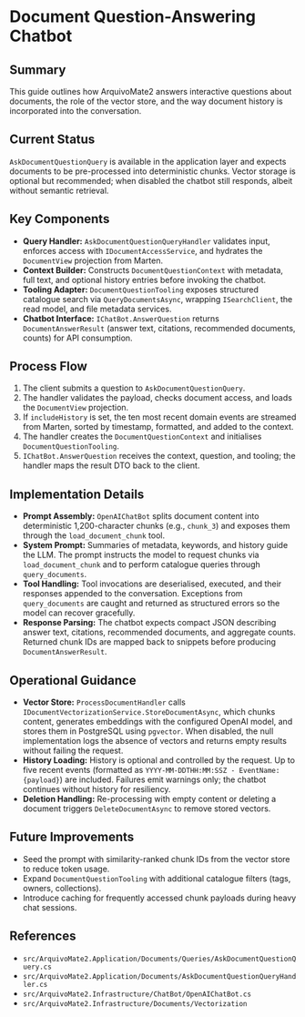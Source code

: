 # Document Question-Answering Chatbot

## Summary
This guide outlines how ArquivoMate2 answers interactive questions about documents, the role of the vector store, and the way document history is incorporated into the conversation.

## Current Status
`AskDocumentQuestionQuery` is available in the application layer and expects documents to be pre-processed into deterministic chunks. Vector storage is optional but recommended; when disabled the chatbot still responds, albeit without semantic retrieval.

## Key Components
- **Query Handler:** `AskDocumentQuestionQueryHandler` validates input, enforces access with `IDocumentAccessService`, and hydrates the `DocumentView` projection from Marten.
- **Context Builder:** Constructs `DocumentQuestionContext` with metadata, full text, and optional history entries before invoking the chatbot.
- **Tooling Adapter:** `DocumentQuestionTooling` exposes structured catalogue search via `QueryDocumentsAsync`, wrapping `ISearchClient`, the read model, and file metadata services.
- **Chatbot Interface:** `IChatBot.AnswerQuestion` returns `DocumentAnswerResult` (answer text, citations, recommended documents, counts) for API consumption.

## Process Flow
1. The client submits a question to `AskDocumentQuestionQuery`.
2. The handler validates the payload, checks document access, and loads the `DocumentView` projection.
3. If `includeHistory` is set, the ten most recent domain events are streamed from Marten, sorted by timestamp, formatted, and added to the context.
4. The handler creates the `DocumentQuestionContext` and initialises `DocumentQuestionTooling`.
5. `IChatBot.AnswerQuestion` receives the context, question, and tooling; the handler maps the result DTO back to the client.

## Implementation Details
- **Prompt Assembly:** `OpenAIChatBot` splits document content into deterministic 1,200-character chunks (e.g., `chunk_3`) and exposes them through the `load_document_chunk` tool.
- **System Prompt:** Summaries of metadata, keywords, and history guide the LLM. The prompt instructs the model to request chunks via `load_document_chunk` and to perform catalogue queries through `query_documents`.
- **Tool Handling:** Tool invocations are deserialised, executed, and their responses appended to the conversation. Exceptions from `query_documents` are caught and returned as structured errors so the model can recover gracefully.
- **Response Parsing:** The chatbot expects compact JSON describing answer text, citations, recommended documents, and aggregate counts. Returned chunk IDs are mapped back to snippets before producing `DocumentAnswerResult`.

## Operational Guidance
- **Vector Store:** `ProcessDocumentHandler` calls `IDocumentVectorizationService.StoreDocumentAsync`, which chunks content, generates embeddings with the configured OpenAI model, and stores them in PostgreSQL using `pgvector`. When disabled, the null implementation logs the absence of vectors and returns empty results without failing the request.
- **History Loading:** History is optional and controlled by the request. Up to five recent events (formatted as `YYYY-MM-DDTHH:MM:SSZ - EventName: {payload}`) are included. Failures emit warnings only; the chatbot continues without history for resiliency.
- **Deletion Handling:** Re-processing with empty content or deleting a document triggers `DeleteDocumentAsync` to remove stored vectors.

## Future Improvements
- Seed the prompt with similarity-ranked chunk IDs from the vector store to reduce token usage.
- Expand `DocumentQuestionTooling` with additional catalogue filters (tags, owners, collections).
- Introduce caching for frequently accessed chunk payloads during heavy chat sessions.

## References
- `src/ArquivoMate2.Application/Documents/Queries/AskDocumentQuestionQuery.cs`
- `src/ArquivoMate2.Application/Documents/AskDocumentQuestionQueryHandler.cs`
- `src/ArquivoMate2.Infrastructure/ChatBot/OpenAIChatBot.cs`
- `src/ArquivoMate2.Infrastructure/Documents/Vectorization`
